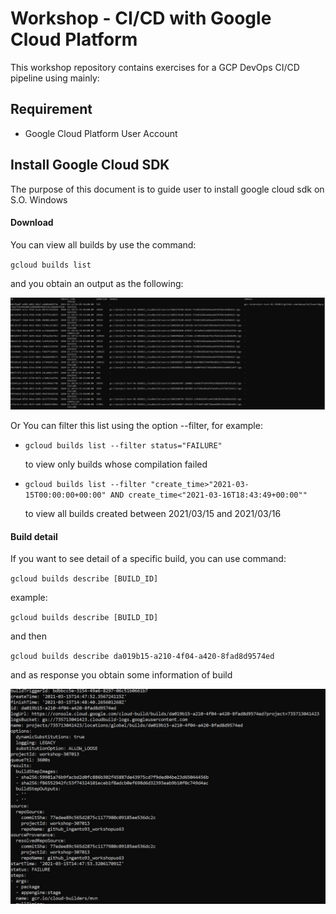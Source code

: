
# Workshop - CI/CD with Google Cloud Platform

This workshop repository contains exercises for a GCP DevOps CI/CD pipeline using mainly:


## Requirement

*	Google Cloud Platform User Account


## Install Google Cloud SDK
The purpose of this document is to guide user to install google cloud sdk on S.O. Windows

#### Download
You can view all builds by use the command:

`gcloud builds list`

and you obtain an output as the following:

![alt text for screen readers](img/buildlist.JPG "gcloud builds list")

Or You can filter this list using the option --filter, for example: 

*	`gcloud builds list --filter status="FAILURE"`

	to view only builds whose compilation failed 

*	`gcloud builds list --filter "create_time>"2021-03-15T00:00:00+00:00" AND create_time<"2021-03-16T18:43:49+00:00""`

	to view all builds created between 2021/03/15 and 2021/03/16


#### Build detail
If you want to see detail of a specific build, you can use command:

`gcloud builds describe [BUILD_ID]`

example:

`gcloud builds describe [BUILD_ID]`

and then

`gcloud builds describe da019b15-a210-4f04-a420-8fad8d9574ed`

and as response you obtain some information of build

![alt text for screen readers](img/describe.JPG "gcloud builds describe [BUILD_ID]")
	
